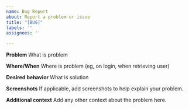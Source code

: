 ```yaml
---
name: Bug Report
about: Report a problem or issue
title: "[BUG]"
labels: ''
assignees: ''

---
```


**Problem**
What is problem

**Where/When**
Where is problem (eg, on login, when retrieving user)

**Desired behavior**
What is solution

**Screenshots**
If applicable, add screenshots to help explain your problem.

**Additional context**
Add any other context about the problem here.
